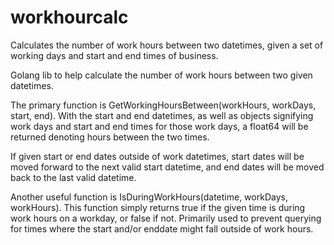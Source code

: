 # workhourcalc
Calculates the number of work hours between two datetimes, given a set of working days and start and end times of business.

Golang lib to help calculate the number of work hours between two given datetimes.

The primary function is GetWorkingHoursBetween(workHours, workDays, start, end). With the start and end datetimes, as well as objects signifying work days and start and end times for those work days, a float64 will be returned denoting hours between the two times.

If given start or end dates outside of work datetimes, start dates will be moved forward to the next valid start datetime, and end dates will be moved back to the last valid datetime.

Another useful function is IsDuringWorkHours(datetime, workDays, workHours). This function simply returns true if the given time is during work hours on a workday, or false if not. Primarily used to prevent querying for times where the start and/or enddate might fall outside of work hours.

